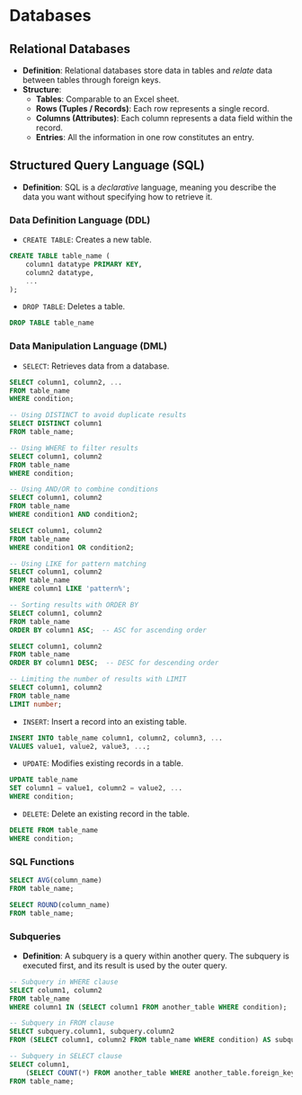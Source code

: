 # Databases

## Relational Databases

- **Definition**: Relational databases store data in tables and *relate* data between tables through foreign keys.
- **Structure**:
  - **Tables**: Comparable to an Excel sheet.
  - **Rows (Tuples / Records)**: Each row represents a single record.
  - **Columns (Attributes)**: Each column represents a data field within the record.
  - **Entries**: All the information in one row constitutes an entry.

## Structured Query Language (SQL)

- **Definition**: SQL is a *declarative* language, meaning you describe the data you want without specifying how to retrieve it.

### Data Definition Language (DDL)

- `CREATE TABLE`: Creates a new table.

```sql
CREATE TABLE table_name (
    column1 datatype PRIMARY KEY,
    column2 datatype,
    ...
);
```

- `DROP TABLE`: Deletes a table.

```sql
DROP TABLE table_name
```

### Data Manipulation Language (DML)

- `SELECT`: Retrieves data from a database.

```sql
SELECT column1, column2, ...
FROM table_name
WHERE condition;

-- Using DISTINCT to avoid duplicate results
SELECT DISTINCT column1
FROM table_name;

-- Using WHERE to filter results
SELECT column1, column2
FROM table_name
WHERE condition;

-- Using AND/OR to combine conditions
SELECT column1, column2
FROM table_name
WHERE condition1 AND condition2;

SELECT column1, column2
FROM table_name
WHERE condition1 OR condition2;

-- Using LIKE for pattern matching
SELECT column1, column2
FROM table_name
WHERE column1 LIKE 'pattern%';

-- Sorting results with ORDER BY
SELECT column1, column2
FROM table_name
ORDER BY column1 ASC;  -- ASC for ascending order

SELECT column1, column2
FROM table_name
ORDER BY column1 DESC;  -- DESC for descending order

-- Limiting the number of results with LIMIT
SELECT column1, column2
FROM table_name
LIMIT number;
```

- `INSERT`: Insert a record into an existing table.

```sql
INSERT INTO table_name column1, column2, column3, ...
VALUES value1, value2, value3, ...;
```

- `UPDATE`: Modifies existing records in a table.

```sql
UPDATE table_name
SET column1 = value1, column2 = value2, ...
WHERE condition;
```

- `DELETE`: Delete an existing record in the table.

```sql
DELETE FROM table_name
WHERE condition;
```

### SQL Functions

```sql
SELECT AVG(column_name)
FROM table_name;

SELECT ROUND(column_name)
FROM table_name;
```

### Subqueries

- **Definition**: A subquery is a query within another query. The subquery is executed first, and its result is used by the outer query.

```sql
-- Subquery in WHERE clause
SELECT column1, column2
FROM table_name
WHERE column1 IN (SELECT column1 FROM another_table WHERE condition);

-- Subquery in FROM clause
SELECT subquery.column1, subquery.column2
FROM (SELECT column1, column2 FROM table_name WHERE condition) AS subquery;

-- Subquery in SELECT clause
SELECT column1,
    (SELECT COUNT(*) FROM another_table WHERE another_table.foreign_key = table_name.primary_key) AS count_alias
FROM table_name;
```
